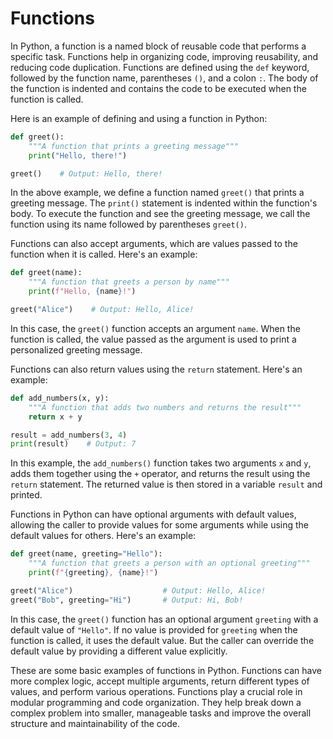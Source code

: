 # Functions
In Python, a function is a named block of reusable code that performs a specific task. Functions help in organizing code, improving reusability, and reducing code duplication. Functions are defined using the `def` keyword, followed by the function name, parentheses `()`, and a colon `:`. The body of the function is indented and contains the code to be executed when the function is called.

Here is an example of defining and using a function in Python:

```python
def greet():
    """A function that prints a greeting message"""
    print("Hello, there!")

greet()    # Output: Hello, there!
```

In the above example, we define a function named `greet()` that prints a greeting message. The `print()` statement is indented within the function's body. To execute the function and see the greeting message, we call the function using its name followed by parentheses `greet()`.

Functions can also accept arguments, which are values passed to the function when it is called. Here's an example:

```python
def greet(name):
    """A function that greets a person by name"""
    print(f"Hello, {name}!")

greet("Alice")    # Output: Hello, Alice!
```

In this case, the `greet()` function accepts an argument `name`. When the function is called, the value passed as the argument is used to print a personalized greeting message.

Functions can also return values using the `return` statement. Here's an example:

```python
def add_numbers(x, y):
    """A function that adds two numbers and returns the result"""
    return x + y

result = add_numbers(3, 4)
print(result)    # Output: 7
```

In this example, the `add_numbers()` function takes two arguments `x` and `y`, adds them together using the `+` operator, and returns the result using the `return` statement. The returned value is then stored in a variable `result` and printed.

Functions in Python can have optional arguments with default values, allowing the caller to provide values for some arguments while using the default values for others. Here's an example:

```python
def greet(name, greeting="Hello"):
    """A function that greets a person with an optional greeting"""
    print(f"{greeting}, {name}!")

greet("Alice")                    # Output: Hello, Alice!
greet("Bob", greeting="Hi")       # Output: Hi, Bob!
```

In this case, the `greet()` function has an optional argument `greeting` with a default value of `"Hello"`. If no value is provided for `greeting` when the function is called, it uses the default value. But the caller can override the default value by providing a different value explicitly.

These are some basic examples of functions in Python. Functions can have more complex logic, accept multiple arguments, return different types of values, and perform various operations. Functions play a crucial role in modular programming and code organization. They help break down a complex problem into smaller, manageable tasks and improve the overall structure and maintainability of the code.